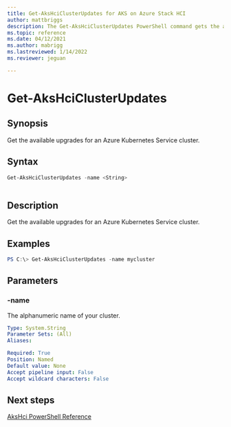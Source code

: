 ```yaml
---
title: Get-AksHciClusterUpdates for AKS on Azure Stack HCI
author: mattbriggs
description: The Get-AksHciClusterUpdates PowerShell command gets the available upgrades for an Azure Kubernetes Service cluster.
ms.topic: reference
ms.date: 04/12/2021
ms.author: mabrigg 
ms.lastreviewed: 1/14/2022
ms.reviewer: jeguan

---
```


# Get-AksHciClusterUpdates

## Synopsis
Get the available upgrades for an Azure Kubernetes Service cluster.

## Syntax

```powershell
Get-AksHciClusterUpdates -name <String>
                          
```

## Description
Get the available upgrades for an Azure Kubernetes Service cluster.

## Examples

```powershell
PS C:\> Get-AksHciClusterUpdates -name mycluster
```

## Parameters

### -name
The alphanumeric name of your cluster.

```yaml
Type: System.String
Parameter Sets: (All)
Aliases:

Required: True
Position: Named
Default value: None
Accept pipeline input: False
Accept wildcard characters: False
```
## Next steps

[AksHci PowerShell Reference](index.md)